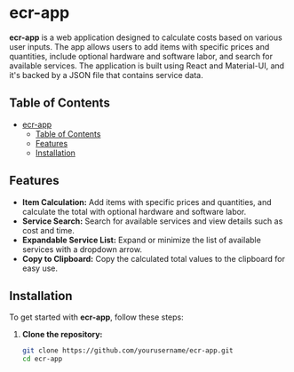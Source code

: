# ecr-app

**ecr-app** is a web application designed to calculate costs based on various user inputs. The app allows users to add items with specific prices and quantities, include optional hardware and software labor, and search for available services. The application is built using React and Material-UI, and it's backed by a JSON file that contains service data.

## Table of Contents

- [ecr-app](#ecr-app)
  - [Table of Contents](#table-of-contents)
  - [Features](#features)
  - [Installation](#installation)

## Features

- **Item Calculation:** Add items with specific prices and quantities, and calculate the total with optional hardware and software labor.
- **Service Search:** Search for available services and view details such as cost and time.
- **Expandable Service List:** Expand or minimize the list of available services with a dropdown arrow.
- **Copy to Clipboard:** Copy the calculated total values to the clipboard for easy use.

## Installation

To get started with **ecr-app**, follow these steps:

1. **Clone the repository:**

   ```bash
   git clone https://github.com/yourusername/ecr-app.git
   cd ecr-app
